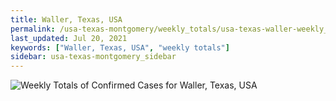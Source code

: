 ```yaml
---
title: Waller, Texas, USA
permalink: /usa-texas-montgomery/weekly_totals/usa-texas-waller-weekly_totals.html
last_updated: Jul 20, 2021
keywords: ["Waller, Texas, USA", "weekly totals"]
sidebar: usa-texas-montgomery_sidebar
---
```


![Weekly Totals of Confirmed Cases for Waller, Texas, USA](/covid_tracker/images/graphs/usa-texas-waller-weekly_totals_graph.png)
